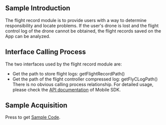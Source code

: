 ## Sample Introduction
The flight record module is to provide users with a way to determine responsibility and locate problems. If the user's drone is lost and the flight control log of the drone cannot be obtained, the flight records saved on the App can be analyzed.


## Interface Calling Process
The two interfaces used by the flight record module are:
* Get the path to store flight logs: getFlightRecordPath()
* Get the path of the flight controller compressed log: getFlyCLogPath()
There is no obvious calling process relationship. For detailed usage, please check the [API documentation](？？？) of Mobile SDK.

## Sample Acquisition

 Press to get [Sample Code](https://github.com/dji-sdk/Mobile-SDK-Android-V5).
